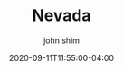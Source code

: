 ---
date: 2020-09-11T11:55:00-04:00
title: "Nevada"
ab: "NV"
seo_title: "List of all current and former Nevada Governor"
description: List of all current and former Nevada Governor
author: john shim
url: /nevada/
weight: 1
---
